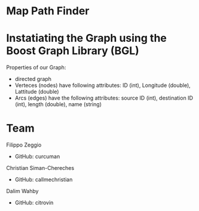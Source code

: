 # Map Path Finder

# Instatiating the Graph using the Boost Graph Library (BGL)
Properties of our Graph:
- directed graph
- Verteces (nodes) have following attributes: ID (int), Longitude (double), Lattitude (double)
- Arcs (edges) have the following attributes: source ID (int), destination ID (int), length (double), name (string)



# Team
Filippo Zeggio
- GitHub: curcuman

Christian Siman-Chereches
- GitHub: callmechristian

Dalim Wahby
- GitHub: citrovin